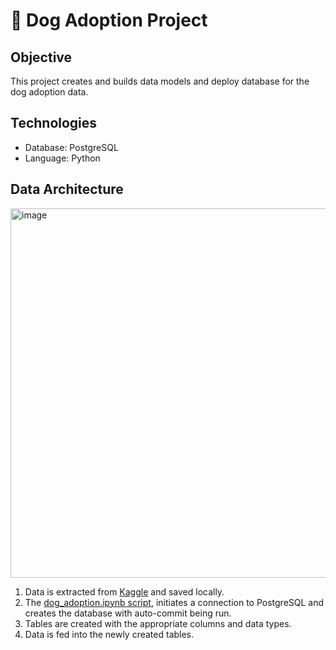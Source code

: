 # 🐶 Dog Adoption Project

## Objective

This project creates and builds data models and deploy database for the dog adoption data. 

## Technologies
- Database: PostgreSQL
- Language: Python

## Data Architecture

<img width="591" alt="image" src="https://user-images.githubusercontent.com/81607668/237030996-a92947af-5e9b-42be-8a34-9b4073f6e7ef.png">

1. Data is extracted from [Kaggle](https://www.kaggle.com/datasets/whenamancodes/dog-adoption) and saved locally.
2. The [dog_adoption.ipynb script](https://github.com/katiehuangx/data-engineering/blob/main/Dog%20Adoption/dog_adoption.ipynb), initiates a connection to PostgreSQL and creates the database with auto-commit being run. 
3. Tables are created with the appropriate columns and data types. 
4. Data is fed into the newly created tables.


